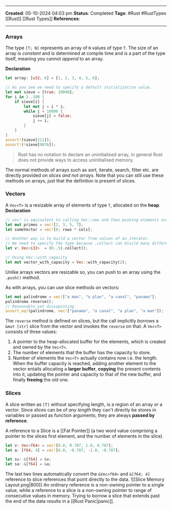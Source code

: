 _____
**Created**: 05-10-2024 04:03 pm
**Status**: Completed
**Tags**: #Rust #RustTypes [[Rust]] [[Rust Types]]
**References**: 
______

### Arrays
The type `[T; N]` represents an array of `N` values of type `T`. The size of an array is *constant* and is determined at compile time and is a part of the type itself, meaning you cannot *append* to an array.

**Declaration**
```rust
let array: [u32; 6] = [1, 2, 3, 4, 5, 6];

// As you see we need to specify a default initialization value.
let mut sieve = [true; 10000];
for i in 2..100 {
	if sieve[i] {
		let mut j = i * i;
		while j < 10000 {
			sieve[j] = false;
			j += i;
		}
	}
}
assert!(sieve[211]);
assert!(!sieve[9876]);
```
>Rust has no notation to declare an uninitialised array, in general Rust does not provide ways to access uninitialised memory.

The normal methods of arrays such as sort, iterate, search, filter etc. are directly provided on *slices and not arrays*. Note that you can still use these methods on arrays, just that the definition is present of slices.

### Vectors
A `Vec<T>` is a resizable array of elements of type `T`, allocated on the **heap**.
**Declaration**
```rust
// vec! is equivalent to calling Vec::new and then pushing elements onto it.
let mut primes = vec![2, 3, 5, 7];
let someVector = vec![0; rows * cols];

// Another way is to build a vector from values of an iterator.
// We need to specify the type because .collect can bluild many different types.
let v: Vec<i32>  = (0..5).collect();

// Using Vec::with_capacity
let mut vector_with_capacity = Vec::with_capacity(2);
```

Unlike arrays vectors are resizable so, you can push to an array using the `.push()` method.

As with arrays, you can use slice methods on vectors:
```rust
let mut palindrome = vec!["a man", "a plan", "a canal", "panama"];
palindrome.reverse();
// Reasonable yet dissapinting
assert_eq!(palindrome, vec!["panama", "a canal", "a plan", "a man"]);
```
The `reverse` method is defined on slices, but the call implicitly *borrows* a `&mut [str]` slice from the vector and invokes the `reverse` on that.
A `Vec<T>` consists of three values:
1. A pointer to the heap-allocated buffer for the elements, which is created and owned by the `Vec<T>`.
2. The number of elements that the buffer has the capacity to store.
3. Number of elements the `Vec<T>` actually contains now i.e. the length.
When the buffer capacity is reached, adding another element to the vector entails allocating a **larger buffer**, **copying** the present contents into it, updating the pointer and capacity to that of the new buffer, and finally **freeing** the old one.

### Slices
A slice written as `[T]` without specifying length, is a region of an array or a vector. Since slices can be of *any length* they can't directly be stores in variables or passed as function arguments, they are always **passed by reference**.

A reference to a Slice is a [[Fat Pointer]] (a two word value comprising a pointer to the slices first element, and the number of elements in the slice).
```rust
let v: Vec<f64> = vec![0.0, 0.707, 1.0, 0.707];
let a: [f64; 4] = vec![0.0, -0.707, -1.0, -0.707];

let sv: &[f64] = &v;
let sa: &[f64] = &a;
```
The last two lines automatically convert the `&Vec<f64>` and `&[f64; 4]` reference to slice references that point directly to the data.
![[Slice Memory Layout.png|800]]
An ordinary reference is a non-owning pointer to a single value, while a reference to a slice is a non-owning pointer to range of consecutive values in memory.
Trying to borrow a slice that extends past the end of the data results in a [[Rust Panic|panic]].